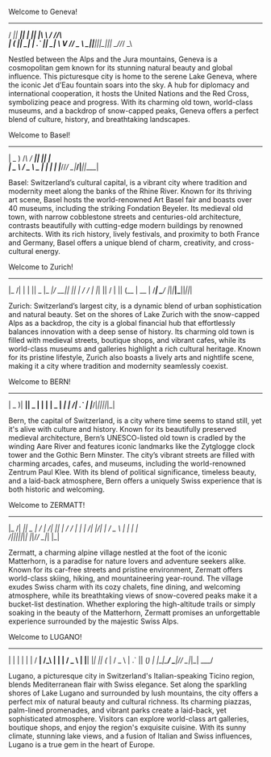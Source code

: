 Welcome to Geneva!
   ___  ___  _  _  ___  _   _  _
  / __|| __|| \| || __|\ \ / //_\  
 | (_ || _| | .` || _|  \ V // _ \ 
  \___||___||_|\_||___|  \_//_/ \_\

Nestled between the Alps and the Jura mountains, Geneva is a cosmopolitan gem known for its stunning natural beauty and global influence. This picturesque city is home to the serene Lake Geneva, where the iconic Jet d’Eau fountain soars into the sky. A hub for diplomacy and international cooperation, it hosts the United Nations and the Red Cross, symbolizing peace and progress. With its charming old town, world-class museums, and a backdrop of snow-capped peaks, Geneva offers a perfect blend of culture, history, and breathtaking landscapes.

 Welcome to Basel!
  __     _    ___  ___  _
 | _ )  /_\  / __|| __|| |   
 | _ \ / _ \ \__ \| _| | |__ 
 |___//_/ \_\|___/|___||____|
                             
Basel: Switzerland’s cultural capital, is a vibrant city where tradition and modernity meet along the banks of the Rhine River. Known for its thriving art scene, Basel hosts the world-renowned Art Basel fair and boasts over 40 museums, including the striking Fondation Beyeler. Its medieval old town, with narrow cobblestone streets and centuries-old architecture, contrasts beautifully with cutting-edge modern buildings by renowned architects. With its rich history, lively festivals, and proximity to both France and Germany, Basel offers a unique blend of charm, creativity, and cross-cultural energy.

Welcome to Zurich!
 ____ _   _  ___  ___  ___  _  _ 
 |_  /| | | || _ \|_ _|/ __|| || |
  / / | |_| ||   / | || (__ | __ |
 /___| \___/ |_|_\|___|\___||_||_|
                                  

Zurich: Switzerland’s largest city, is a dynamic blend of urban sophistication and natural beauty. Set on the shores of Lake Zurich with the snow-capped Alps as a backdrop, the city is a global financial hub that effortlessly balances innovation with a deep sense of history. Its charming old town is filled with medieval streets, boutique shops, and vibrant cafes, while its world-class museums and galleries highlight a rich cultural heritage. Known for its pristine lifestyle, Zurich also boasts a lively arts and nightlife scene, making it a city where tradition and modernity seamlessly coexist.

Welcome to BERN!
  ___  ___  __   _  _
 | _ )| __|| _ \| \| |
 | _ \| _| |   /| .` |
 |___/|___||_|_\|_|\_|

Bern, the capital of Switzerland, is a city where time seems to stand still, yet it's alive with culture and history. Known for its beautifully preserved medieval architecture, Bern’s UNESCO-listed old town is cradled by the winding Aare River and features iconic landmarks like the Zytglogge clock tower and the Gothic Bern Minster. The city’s vibrant streets are filled with charming arcades, cafes, and museums, including the world-renowned Zentrum Paul Klee. With its blend of political significance, timeless beauty, and a laid-back atmosphere, Bern offers a uniquely Swiss experience that is both historic and welcoming.

Welcome to ZERMATT!
 ____ ___  ___  __  __    _  _____  _____ 
 |_  /| __|| _ \|  \/  |  /_\|_   _||_   _|
  / / | _| |   /| |\/| | / _ \ | |    | |  
 /___||___||_|_\|_|  |_|/_/ \_\|_|    |_|

Zermatt, a charming alpine village nestled at the foot of the iconic Matterhorn, is a paradise for nature lovers and adventure seekers alike. Known for its car-free streets and pristine environment, Zermatt offers world-class skiing, hiking, and mountaineering year-round. The village exudes Swiss charm with its cozy chalets, fine dining, and welcoming atmosphere, while its breathtaking views of snow-covered peaks make it a bucket-list destination. Whether exploring the high-altitude trails or simply soaking in the beauty of the Matterhorn, Zermatt promises an unforgettable experience surrounded by the majestic Swiss Alps.
 
 Welcome to LUGANO!
  _    _   _   ___    _    _  _   ___  
 | |  | | | | / __|  /_\  | \| | / _ \ 
 | |__| |_| || (_ | / _ \ | .` || (_) |
 |____|\___/  \___|/_/ \_\|_|\_| \___/ 

Lugano, a picturesque city in Switzerland's Italian-speaking Ticino region, blends Mediterranean flair with Swiss elegance. Set along the sparkling shores of Lake Lugano and surrounded by lush mountains, the city offers a perfect mix of natural beauty and cultural richness. Its charming piazzas, palm-lined promenades, and vibrant parks create a laid-back, yet sophisticated atmosphere. Visitors can explore world-class art galleries, boutique shops, and enjoy the region's exquisite cuisine. With its sunny climate, stunning lake views, and a fusion of Italian and Swiss influences, Lugano is a true gem in the heart of Europe.